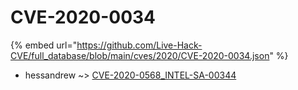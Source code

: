 # CVE-2020-0034
{% embed url="https://github.com/Live-Hack-CVE/full_database/blob/main/cves/2020/CVE-2020-0034.json" %}

* hessandrew ~> [CVE-2020-0568_INTEL-SA-00344](https://www.alice-snow.ru/2020/database/cve-2020-0034/cve-2020-0568_intel-sa-00344-hessandrew)